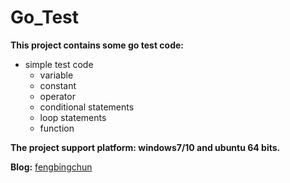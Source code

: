 # Go_Test
**This project contains some go test code:**
- simple test code
	- variable
	- constant
	- operator
	- conditional statements
	- loop statements
	- function

**The project support platform: windows7/10 and ubuntu 64 bits.**

**Blog:** [fengbingchun](https://blog.csdn.net/fengbingchun/article/category/7535244)
